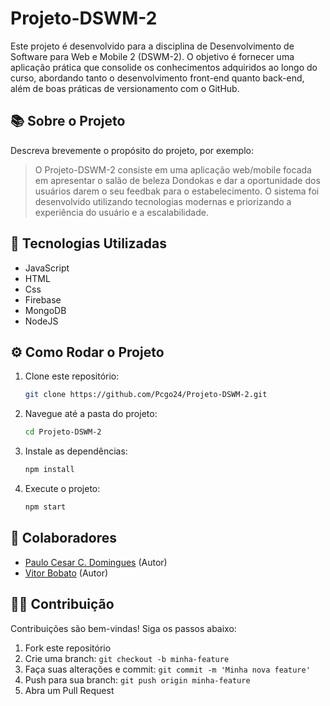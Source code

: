 # Projeto-DSWM-2

Este projeto é desenvolvido para a disciplina de Desenvolvimento de Software para Web e Mobile 2 (DSWM-2). O objetivo é fornecer uma aplicação prática que consolide os conhecimentos adquiridos ao longo do curso, abordando tanto o desenvolvimento front-end quanto back-end, além de boas práticas de versionamento com o GitHub.

## 📚 Sobre o Projeto

Descreva brevemente o propósito do projeto, por exemplo:

> O Projeto-DSWM-2 consiste em uma aplicação web/mobile focada em apresentar o salão de beleza Dondokas e dar a oportunidade dos usuários darem o seu feedbak para o estabelecimento. O sistema foi desenvolvido utilizando tecnologias modernas e priorizando a experiência do usuário e a escalabilidade.

## 🚀 Tecnologias Utilizadas

- JavaScript
- HTML
- Css  
- Firebase  
- MongoDB
- NodeJS


## ⚙️ Como Rodar o Projeto

1. Clone este repositório:
   ```bash
   git clone https://github.com/Pcgo24/Projeto-DSWM-2.git
   ```
2. Navegue até a pasta do projeto:
   ```bash
   cd Projeto-DSWM-2
   ```
3. Instale as dependências:
   ```bash
   npm install
   ```

4. Execute o projeto:
   ```bash
   npm start
   ```

## 👤 Colaboradores

- [Paulo Cesar C. Domingues](https://github.com/Pcgo24) (Autor)
- [Vitor Bobato](https://github.com/louiszhh) (Autor)

## 👨‍💻 Contribuição

Contribuições são bem-vindas! Siga os passos abaixo:

1. Fork este repositório
2. Crie uma branch: `git checkout -b minha-feature`
3. Faça suas alterações e commit: `git commit -m 'Minha nova feature'`
4. Push para sua branch: `git push origin minha-feature`
5. Abra um Pull Request
